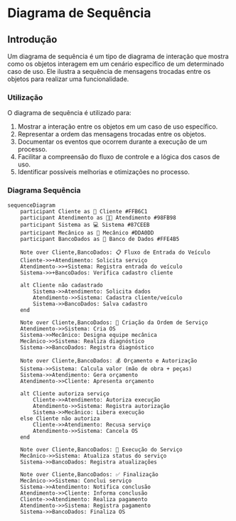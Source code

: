 # Diagrama de Sequência

## Introdução

Um diagrama de sequência é um tipo de diagrama de interação que mostra como os objetos interagem em um cenário específico de um determinado caso de uso. Ele ilustra a sequência de mensagens trocadas entre os objetos para realizar uma funcionalidade.

### Utilização

O diagrama de sequência é utilizado para:

1. Mostrar a interação entre os objetos em um caso de uso específico.
2. Representar a ordem das mensagens trocadas entre os objetos.
3. Documentar os eventos que ocorrem durante a execução de um processo.
4. Facilitar a compreensão do fluxo de controle e a lógica dos casos de uso.
5. Identificar possíveis melhorias e otimizações no processo.

### Diagrama Sequência

```mermaid
sequenceDiagram
    participant Cliente as 🧑 Cliente #FFB6C1
    participant Atendimento as 👨‍💼 Atendimento #98FB98
    participant Sistema as 💻 Sistema #87CEEB
    participant Mecânico as 🔧 Mecânico #DDA0DD
    participant BancoDados as 💾 Banco de Dados #FFE4B5

    Note over Cliente,BancoDados: 📋 Fluxo de Entrada do Veículo
    Cliente->>+Atendimento: Solicita serviço
    Atendimento->>+Sistema: Registra entrada do veículo
    Sistema->>+BancoDados: Verifica cadastro cliente
    
    alt Cliente não cadastrado
        Sistema->>Atendimento: Solicita dados
        Atendimento->>Sistema: Cadastra cliente/veículo
        Sistema->>BancoDados: Salva cadastro
    end

    Note over Cliente,BancoDados: 📝 Criação da Ordem de Serviço
    Atendimento->>Sistema: Cria OS
    Sistema->>Mecânico: Designa equipe mecânica
    Mecânico->>Sistema: Realiza diagnóstico
    Sistema->>BancoDados: Registra diagnóstico

    Note over Cliente,BancoDados: 💰 Orçamento e Autorização
    Sistema->>Sistema: Calcula valor (mão de obra + peças)
    Sistema->>Atendimento: Gera orçamento
    Atendimento->>Cliente: Apresenta orçamento
    
    alt Cliente autoriza serviço
        Cliente->>Atendimento: Autoriza execução
        Atendimento->>Sistema: Registra autorização
        Sistema->>Mecânico: Libera execução
    else Cliente não autoriza
        Cliente->>Atendimento: Recusa serviço
        Atendimento->>Sistema: Cancela OS
    end

    Note over Cliente,BancoDados: 🔨 Execução do Serviço
    Mecânico->>Sistema: Atualiza status do serviço
    Sistema->>BancoDados: Registra atualizações
    
    Note over Cliente,BancoDados: ✅ Finalização
    Mecânico->>Sistema: Conclui serviço
    Sistema->>Atendimento: Notifica conclusão
    Atendimento->>Cliente: Informa conclusão
    Cliente->>Atendimento: Realiza pagamento
    Atendimento->>Sistema: Registra pagamento
    Sistema->>BancoDados: Finaliza OS
```
